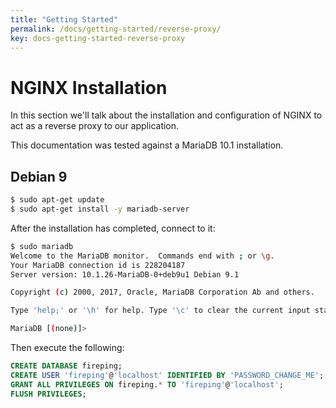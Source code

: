 ```yaml
---
title: "Getting Started"
permalink: /docs/getting-started/reverse-proxy/
key: docs-getting-started-reverse-proxy
---
```


# NGINX Installation

In this section we'll talk about the installation and configuration of NGINX to act as a reverse proxy to our application.

This documentation was tested against a MariaDB 10.1 installation.

## Debian 9

```bash
$ sudo apt-get update
$ sudo apt-get install -y mariadb-server
``` 

After the installation has completed, connect to it:

```bash
$ sudo mariadb
Welcome to the MariaDB monitor.  Commands end with ; or \g.
Your MariaDB connection id is 228204187
Server version: 10.1.26-MariaDB-0+deb9u1 Debian 9.1

Copyright (c) 2000, 2017, Oracle, MariaDB Corporation Ab and others.

Type 'help;' or '\h' for help. Type '\c' to clear the current input statement.

MariaDB [(none)]> 
```

Then execute the following:

```sql
CREATE DATABASE fireping;
CREATE USER 'fireping'@'localhost' IDENTIFIED BY 'PASSWORD_CHANGE_ME';
GRANT ALL PRIVILEGES ON fireping.* TO 'fireping'@'localhost';
FLUSH PRIVILEGES;
```